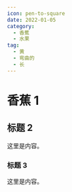 ```yaml
---
icon: pen-to-square
date: 2022-01-05
category:
  - 香蕉
  - 水果
tag:
  - 黄
  - 弯曲的
  - 长
---
```


# 香蕉 1

## 标题 2

这里是内容。

### 标题 3

这里是内容。